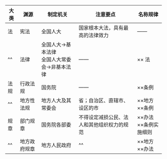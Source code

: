 
| 大类  | 渊源     | 制定机关                       | 注意要点                  | 名称规律             |
| --- | ------ | -------------------------- | --------------------- | ---------------- |
| 法   | 宪法     | 全国人大                       | 国家根本大法，具有最高的法律效力      | ——               |
| ^^  | 法律     | 全国人大→基本法律<br>全国人大常委会→非基本法律 | ——                    | ×× 法             |
| 法规  | 行政法规   | 国务院                        | ——                    | ××条例             |
| ^^  | 地方性法规  | 地方人大及其常委会                  | 省；自治区、直辖市、设区的市        | ××地方××条例         |
| 规章  | 部门规章   | 国务院各部委                     | 不得设定减损公民、法人和其他组织权力的规范 | ××办法<br>××条例实施细则 |
| ^^  | 地方政府规章 | 地方人民政府                     | ^^                    | ××地方××办法         |
